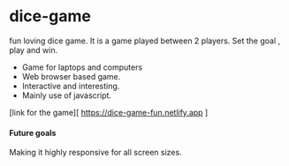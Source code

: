 # dice-game
fun loving dice game. It is a game played between 2 players. Set the goal , play and win.

* Game for laptops and computers
* Web browser based game.
* Interactive and interesting.
* Mainly use of javascript.

[link for the game][ https://dice-game-fun.netlify.app ]

#### Future goals
Making it highly responsive for all screen sizes.
